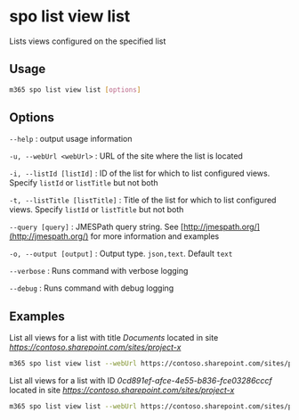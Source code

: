 # spo list view list

Lists views configured on the specified list

## Usage

```sh
m365 spo list view list [options]
```

## Options

`--help`
: output usage information

`-u, --webUrl <webUrl>`
: URL of the site where the list is located

`-i, --listId [listId]`
: ID of the list for which to list configured views. Specify `listId` or `listTitle` but not both

`-t, --listTitle [listTitle]`
: Title of the list for which to list configured views. Specify `listId` or `listTitle` but not both

`--query [query]`
: JMESPath query string. See [http://jmespath.org/](http://jmespath.org/) for more information and examples

`-o, --output [output]`
: Output type. `json,text`. Default `text`

`--verbose`
: Runs command with verbose logging

`--debug`
: Runs command with debug logging

## Examples

List all views for a list with title *Documents* located in site *https://contoso.sharepoint.com/sites/project-x*

```sh
m365 spo list view list --webUrl https://contoso.sharepoint.com/sites/project-x --listTitle Documents
```

List all views for a list with ID *0cd891ef-afce-4e55-b836-fce03286cccf* located in site *https://contoso.sharepoint.com/sites/project-x*

```sh
m365 spo list view list --webUrl https://contoso.sharepoint.com/sites/project-x --listId 0cd891ef-afce-4e55-b836-fce03286cccf
```
